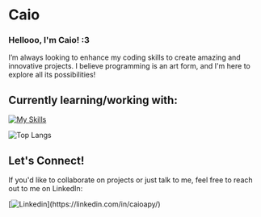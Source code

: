 # Caio

### Hellooo, I'm Caio! :3  
I’m always looking to enhance my coding skills to create amazing and innovative projects. I believe programming is an art form, and I'm here to explore all its possibilities!

## Currently learning/working with:
[![My Skills](https://skillicons.dev/icons?i=py,cpp,java,html,css,js,react,azure,mysql,git)](https://skillicons.dev)

![Top Langs](https://github-readme-stats.vercel.app/api/top-langs/?username=CaioaPy&hide_progress=true&theme=dark)

## Let's Connect!
If you'd like to collaborate on projects or just talk to me, feel free to reach out to me on LinkedIn:  

[![Linkedin](https://skillicons.dev/icons?i=linkedin,)](https://linkedin.com/in/caioapy/)
